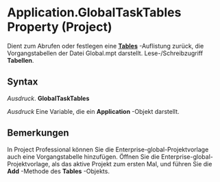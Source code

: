 
# Application.GlobalTaskTables Property (Project)

Dient zum Abrufen oder festlegen eine  **[Tables](f50f5d2d-a733-c5b0-16d8-e4ee98943321.md)** -Auflistung zurück, die Vorgangstabellen der Datei Global.mpt darstellt. Lese-/Schreibzugriff **Tabellen**.


## Syntax

 _Ausdruck_. **GlobalTaskTables**

 _Ausdruck_ Eine Variable, die ein **Application** -Objekt darstellt.


## Bemerkungen

In Project Professional können Sie die Enterprise-global-Projektvorlage auch eine Vorgangstabelle hinzufügen. Öffnen Sie die Enterprise-global-Projektvorlage, als das aktive Projekt zum ersten Mal, und führen Sie die  **Add** -Methode des **Tables** -Objekts.

